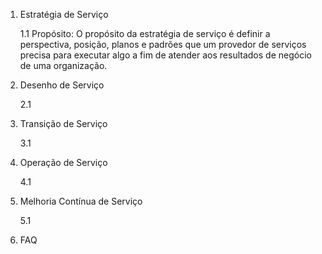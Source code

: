1. Estratégia de Serviço

    1.1 Propósito:  O propósito da estratégia de serviço é definir a perspectiva, posição, planos e padrões que um 
    provedor de serviços precisa para executar algo a fim de atender aos resultados de negócio de uma organização. 
    
2. Desenho de Serviço

    2.1
    
3. Transição de Serviço

    3.1
    
4. Operação de Serviço

    4.1
    
5. Melhoria Contínua de Serviço

    5.1
    
6. FAQ
